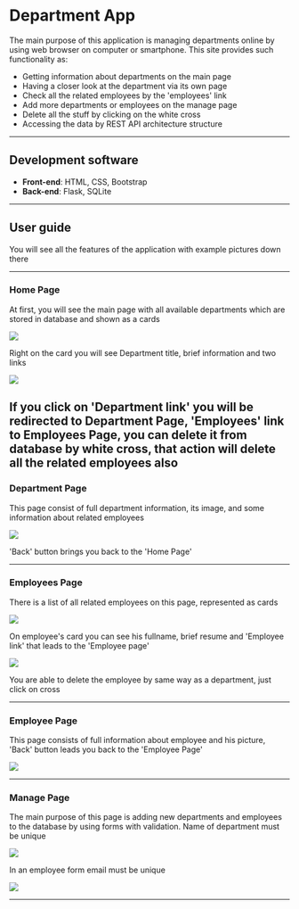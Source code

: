 # Department App

The main purpose of this application is managing departments online by using
web browser on computer or smartphone. This site provides such functionality as:
- Getting information about departments on the main page
- Having a closer look at the department via its own page
- Check all the related employees by the 'employees' link
- Add more departments or employees on the manage page
- Delete all the stuff by clicking on the white cross
- Accessing the data by REST API architecture structure
-----
## Development software

- **Front-end**: HTML, CSS, Bootstrap
- **Back-end**: Flask, SQLite
-----
## User guide

You will see all the features of the application with example pictures down there

-----
### Home Page

At first, you will see the main page with all available departments which are stored
in database and shown as a cards

![](https://github.com/devilWH40k/epam_project/blob/main/documentation/mockups/home_page.png?raw=True)

Right on the card you will see Department title, brief information and two links

![](https://github.com/devilWH40k/epam_project/blob/main/documentation/mockups/department_card.png?raw=True)

If you click on 'Department link' you will be redirected to **Department Page**, 'Employees' link
to **Employees Page**, you can delete it from database by white cross, that action will delete
all the related employees also
-----
### Department Page
This page consist of full department information, its image, and some information
about related employees

![](https://github.com/devilWH40k/epam_project/blob/main/documentation/mockups/department.png?raw=True)

'Back' button brings you back to the 'Home Page'

-----
### Employees Page
There is a list of all related employees on this page, represented as cards

![](https://github.com/devilWH40k/epam_project/blob/main/documentation/mockups/employees.png?raw=True)

On employee's card you can see his fullname, brief resume and 'Employee link' that leads to
the 'Employee page'

![](https://github.com/devilWH40k/epam_project/blob/main/documentation/mockups/employee_card.png?raw=True)

You are able to delete the employee by same way as a department, just click on cross

-----
### Employee Page
This page consists of full information about employee and his picture, 'Back' button
leads you back to the 'Employee Page'

![](https://github.com/devilWH40k/epam_project/blob/main/documentation/mockups/employee.png?raw=True)

-----
### Manage Page
The main purpose of this page is adding new departments and employees to the database
by using forms with validation. Name of department must be unique

![](https://github.com/devilWH40k/epam_project/blob/main/documentation/mockups/department_form.png?raw=True)

In an employee form email must be unique

![](https://github.com/devilWH40k/epam_project/blob/main/documentation/mockups/employee_form.png?raw=True)

-----